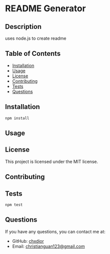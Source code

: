 
# README Generator

## Description
uses node.js to create readme

## Table of Contents
- [Installation](#installation)
- [Usage](#usage)
- [License](#license)
- [Contributing](#contributing)
- [Tests](#tests)
- [Questions](#questions)

## Installation
```
npm install
```

## Usage


## License
This project is licensed under the MIT license.

## Contributing


## Tests
```
npm test
```

## Questions
If you have any questions, you can contact me at:
- GitHub: [chxdior](https://github.com/chxdior)
- Email: christianguan123@gmail.com
  